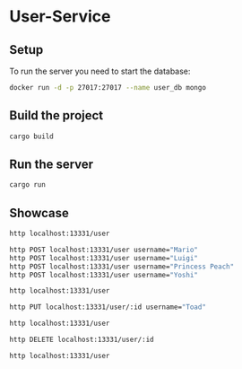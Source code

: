 # User-Service

## Setup

To run the server you need to start the database:

``` bash
docker run -d -p 27017:27017 --name user_db mongo
```

## Build the project

``` bash
cargo build
```

## Run the server

``` bash
cargo run
```

## Showcase

``` bash
http localhost:13331/user

http POST localhost:13331/user username="Mario"
http POST localhost:13331/user username="Luigi"
http POST localhost:13331/user username="Princess Peach"
http POST localhost:13331/user username="Yoshi"

http localhost:13331/user 

http PUT localhost:13331/user/:id username="Toad"

http localhost:13331/user 

http DELETE localhost:13331/user/:id

http localhost:13331/user
```